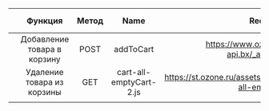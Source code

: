 |   	|         **Функция**         	| **Метод** 	|         **Name**        	|                              **Request URL**                              	|         **Content-Type**        	| **Status Code** 	|
|---	|:---------------------------:	|:---------:	|:-----------------------:	|:-------------------------------------------------------------------------:	|:-------------------------------:	|:---------------:	|
|   	| Добавление товара в корзину 	|    POST   	|        addToCart        	|         https://www.ozon.ru/api/composer-api.bx/_action/addToCart         	| application/json; charset=UTF-8 	|      200 OK     	|
|   	|  Удаление товара из корзины 	|    GET    	| cart-all-emptyCart-2.js 	| https://st.ozone.ru/assets/61843859/detached/cart/cart-all-emptyCart-2.js 	|      application/javascript     	|      200 OK     	|
|   	|                             	|           	|                         	|                                                                           	|                                 	|                 	|

